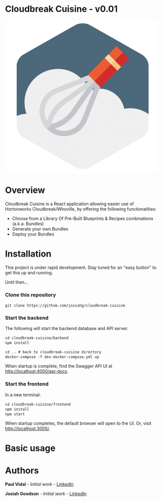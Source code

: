 # Cloudbreak Cuisine - v0.01
<div align="center">
<img src="https://github.com/paulvid/cloudbreak-cuisine-frontend/raw/master/src/assets/img/brand/small_logo.png" width="500" height="500" align="middle">
</div>

# Overview

Cloudbreak Cuisine is a React application allowing easier use of Hortonworks Cloudbreak/Whoville, by offering the following functionalities:
* Choose from a Library Of Pre-Built Blueprints & Recipes combinations (a.k.a. Bundles)
* Generate your own Bundles
* Deploy your Bundles

# Installation

This project is under rapid development. Stay tuned for an "easy button" to get this up and running.

Until then...

### Clone this repository

```
git clone https://github.com/josiahg/cloudbreak-cuisine
```

### Start the backend

The following will start the backend database and API server.

```
cd cloudbreak-cuisine/backend
npm install
```

```
cd .. # back to cloudbreak-cuisine directory
docker-compose -f dev-docker-compose.yml up
```

When startup is complete, find the Swagger API UI at [http://localhost:4000/api-docs](http://localhost:4000/api-docs).

### Start the frontend

In a new terminal:

```
cd cloudbreak-cuisine/frontend
npm install
npm start
```

When startup completes, the default browser will open to the UI. Or, visit [http://localhost:3000/](http://localhost:3000/).


# Basic usage


# Authors

**Paul Vidal** - *Initial work* - [LinkedIn](https://www.linkedin.com/in/paulvid/)

**Josiah Goodson** - *Initial work* - [LinkedIn](https://www.linkedin.com/in/josiahgoodson/)

